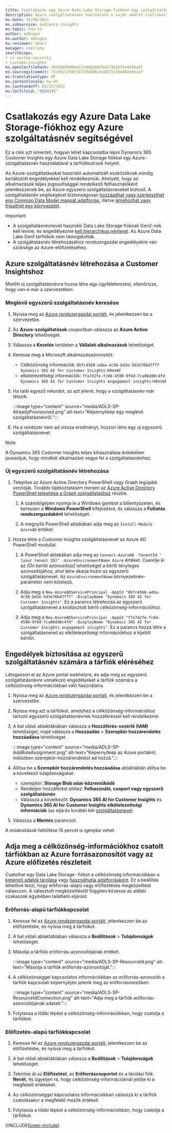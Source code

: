 ```yaml
---
title: Csatlakozás egy Azure Data Lake Storage-fiókhoz egy szolgáltatásnév segítségével
description: Azure szolgáltatásnév használata a saját adattó csatlakoztatására.
ms.date: 12/06/2021
ms.subservice: audience-insights
ms.topic: how-to
author: adkuppa
ms.author: adkuppa
ms.reviewer: mhart
manager: shellyha
searchScope:
- ci-system-security
- customerInsights
ms.openlocfilehash: d593880b06bd21e96826039a67382b75a4296a87
ms.sourcegitcommit: 73cb021760516729e696c9a90731304d92e0e1ef
ms.translationtype: MT
ms.contentlocale: hu-HU
ms.lasthandoff: 02/25/2022
ms.locfileid: "8354191"
---
```

# <a name="connect-to-an-azure-data-lake-storage-account-by-using-an-azure-service-principal"></a>Csatlakozás egy Azure Data Lake Storage-fiókhoz egy Azure szolgáltatásnév segítségével

Ez a cikk azt ismerteti, hogyan lehet kapcsolatba lépni Dynamics 365 Customer Insights egy Azure Data Lake Storage fiókkal egy Azure-szolgáltatásnév használatával a tárfiókkulcsok helyett. 

Az Azure-szolgáltatásokat használó automatizált eszközöknek mindig korlátozott engedélyekkel kell rendelkezniük. Ahelyett, hogy az alkalmazások teljes jogosultsággal rendelkező felhasználóként jelentkezzenek be, az Azure egyszerű szolgáltatásneveket biztosít. A szolgáltatásnév segítségével biztonságosan [hozzáadhat vagy szerkeszthet egy Common Data Model mappát adatforrás](connect-common-data-model.md), illetve [létrehozhat vagy frissíthet egy környezetet](create-environment.md).

> [!IMPORTANT]
> - A szolgáltatásnévnevet használó Data Lake Storage fióknak Gen2-nek kell lennie, és engedélyeznie [kell hierarchikus névteret](/azure/storage/blobs/data-lake-storage-namespace). Az Azure Data Lake Gen1 tárfiókok nem támogatottak.
> - A szolgáltatásnév létrehozásához rendszergazdai engedélyekre van szüksége az Azure-előfizetéséhez.

## <a name="create-an-azure-service-principal-for-customer-insights"></a>Azure szolgáltatásnév létrehozása a Customer Insightshoz

Mielőtt új szolgáltatásnévre hozna létre egy ügyfélelemzést, ellenőrizze, hogy van-e már a szervezetben.

### <a name="look-for-an-existing-service-principal"></a>Meglévő egyszerű szolgáltatásnév keresése

1. Nyissa meg az [Azure rendszergazdai portált](https://portal.azure.com), és jelentkezzen be a szervezetbe.

2. Az **Azure-szolgáltatások** csoportban válassza az **Azure Active Directory** lehetőséget.

3. Válassza a **Kezelés** területen a **Vállalati alkalmazások** lehetőséget.

4. Keresse meg a Microsoft alkalmazásazonosítót:
   - Célközönség információk: `0bfc4568-a4ba-4c58-bd3e-5d3e76bd7fff` `Dynamics 365 AI for Customer Insights` névvel
   - elkötelezettségi információk: `ffa7d2fe-fc04-4599-9f6d-7ca06dd0c4fd` `Dynamics 365 AI for Customer Insights engagement insights` névvel

5. Ha talál egyező rekordot, az azt jelenti, hogy a szolgáltatásnév már létezik. 
   
   :::image type="content" source="media/ADLS-SP-AlreadyProvisioned.png" alt-text="Képernyőkép egy meglévő szolgáltatásnévről.":::
   
6. Ha a rendszer nem ad vissza eredményt, hozzon létre egy új egyszerű szolgáltatásnevet.

>[!NOTE]
>A Dynamics 365 Customer Insights teljes kihasználása érdekében javasoljuk, hogy mindkét alkalmazást vegye fel a szolgáltatásnévhez.

### <a name="create-a-new-service-principal"></a>Új egyszerű szolgáltatásnév létrehozása

1. Telepítse az Azure Active Directory PowerShell vagy Graph legújabb verzióját. További tájékoztatásért menjen az [Azure Active Directory PowerShell telepítése a Graph szolgáltatáshoz](/powershell/azure/active-directory/install-adv2) részbe.

   1. A számítógépen nyomja le a Windows gombot a billentyűzeten, és keressen a **Windows PowerShell** kifejezésre, és válassza a **Futtatás rendszergazdaként** lehetőséget.
   
   1. A megnyíló PowerShell ablakában adja meg az `Install-Module AzureAD` értéket.

2. Hozza létre a Customer Insights szolgáltatásnevét az Azure AD PowerShell modullal.

   1. A PowerShell ablakában adja meg az `Connect-AzureAD -TenantId "[your tenant ID]" -AzureEnvironmentName Azure` értéket. Cserélje ki az *[Ön bérlői azonosítója]* lehetőséget a bérlő tényleges azonosítójához, ahol létre akarja hozni az egyszerű szolgáltatásnevet. Az `AzureEnvironmentName` környezetinév-paraméter nem kötelező.
  
   1. Adja meg a `New-AzureADServicePrincipal -AppId "0bfc4568-a4ba-4c58-bd3e-5d3e76bd7fff" -DisplayName "Dynamics 365 AI for Customer Insights"`. Ez a parancs létrehozza az egyszerű szolgáltatásnevet a kiválasztott bérlő célközönség-információihoz. 

   1. Adja meg a `New-AzureADServicePrincipal -AppId "ffa7d2fe-fc04-4599-9f6d-7ca06dd0c4fd" -DisplayName "Dynamics 365 AI for Customer Insights engagement insights"`. Ez a parancs hozza létre a szolgáltatásnevet az elkötelezettségi információkhoz a kijelölt bérlőn.

## <a name="grant-permissions-to-the-service-principal-to-access-the-storage-account"></a>Engedélyek biztosítása az egyszerű szolgáltatásnév számára a tárfiók eléréséhez

Látogasson el az Azure portal webhelyre, és adja meg az egyszerű szolgáltatásnévre vonatkozó engedélyeket a tárfiók számára a célközönség-információkban való használatra.

1. Nyissa meg az [Azure rendszergazdai portált](https://portal.azure.com), és jelentkezzen be a szervezetbe.

1. Nyissa meg azt a tárfiókot, amelyhez a célközönség-információhoz tartozó egyszerű szolgáltatásnévnek hozzáféréssel kell rendelkeznie.

1. A bal oldali ablaktáblában válassza a **Hozzáférés-vezérlő (IAM)** lehetőséget, majd válassza a **Hozzáadás** > **Szerepkör hozzárendelés hozzáadása** lehetőséget.

   :::image type="content" source="media/ADLS-SP-AddRoleAssignment.png" alt-text="Képernyőkép az Azure portálról, miközben szerepkör-hozzárendelést ad hozzá.":::

1. Állítsa be a **Szerepkör hozzárendelés hozzáadása** ablaktáblán állítsa be a következő tulajdonságokat:
   - szerepkör: **Storage Blob adat-közreműködő**
   - Rendeljen hozzáférést ehhez: **Felhasználó, csoport vagy egyszerű szolgáltatásnév**
   - Válassza a következőt: **Dynamics 365 AI for Customer Insights** és **Dynamics 365 AI for Customer Insights elkötelezettségi információk** (az eljárás korábbi két [szolgáltatásneve](#create-a-new-service-principal))

1.  Válassza a **Mentés** parancsot.

A módosítások feltöltése 15 percet is igénybe vehet.

## <a name="enter-the-azure-resource-id-or-the-azure-subscription-details-in-the-storage-account-attachment-to-audience-insights"></a>Adja meg a célközönség-információkhoz csatolt tárfiókban az Azure forrásazonosítót vagy az Azure előfizetés részleteit

Csatolhat egy Data Lake Storage -fiókot a célközönség információkban a [kimeneti adatok tárolása](manage-environments.md) vagy [használhatja adatforrásként](/dynamics365/customer-insights/audience-insights/connect-dataverse-managed-lake). Ez a beállítás lehetővé teszi, hogy erőforrás-alapú vagy előfizetéses megközelítést válasszon. A választott megközelítéstől függően kövesse az alábbi szakaszok egyikében található eljárást.

### <a name="resource-based-storage-account-connection"></a>Erőforrás-alapú tárfiókkapcsolat

1. Keresse fel az [Azure rendszergazdai portált](https://portal.azure.com), jelentkezzen be az előfizetésbe, és nyissa meg a tárfiókot.

1. A bal oldali ablaktáblában válassza a **Beállítások** > **Tulajdonságok** lehetőséget.

1. Másolja a tárfiók erőforrás-azonosítójának értékét.

   :::image type="content" source="media/ADLS-SP-ResourceId.png" alt-text="Másolja a tárfiók erőforrás-azonosítóját.":::

1. A célközönséggel kapcsolatos információkban az erőforrás-azonosító a tárfiók kapcsolati képernyőjén jelenik meg az erőforrásmezőben.

   :::image type="content" source="media/ADLS-SP-ResourceIdConnection.png" alt-text="Adja meg a tárfiók erőforrás-azonosítójának adatait.":::   

1. Folytassa a többi lépést a célközönség-információkban, hogy csatolja a tárfiókot.

### <a name="subscription-based-storage-account-connection"></a>Előfizetés-alapú tárfiókkapcsolat

1. Keresse fel az [Azure rendszergazdai portált](https://portal.azure.com), jelentkezzen be az előfizetésbe, és nyissa meg a tárfiókot.

1. A bal oldali ablaktáblában válassza a **Beállítások** > **Tulajdonságok** lehetőséget.

1. Tekintse át az **Előfizetést**, az **Erőforráscsoportot** és a tárolási fiók **Nevét**, és ügyeljen rá, hogy célközönség-információknál jelölje ki a megfelelő értékeket.

1. Az célközönséggel kapcsolatos információkban válassza ki a tárfiók csatolásakor a megfelelő mezők értékeit.

1. Folytassa a többi lépést a célközönség-információkban, hogy csatolja a tárfiókot.


[!INCLUDE[footer-include](../includes/footer-banner.md)]